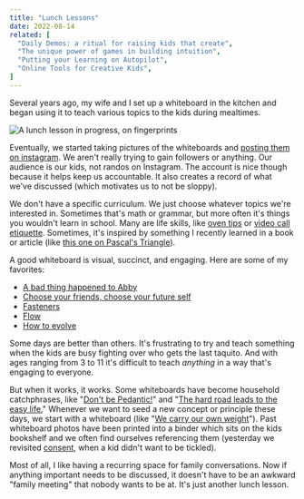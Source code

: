 ```yaml
---
title: "Lunch Lessons"
date: 2022-08-14
related: [
  "Daily Demos: a ritual for raising kids that create",
  "The unique power of games in building intuition",
  "Putting your Learning on Autopilot",
  "Online Tools for Creative Kids",
]
---
```


Several years ago, my wife and I set up a whiteboard in the kitchen and began using it to teach various topics to the kids during mealtimes.

![A lunch lesson in progress, on fingerprints]({{site.url}}/assets/images/fingerprints-lunch-lesson.jpg)

Eventually, we started taking pictures of the whiteboards and [posting them on instagram](https://www.instagram.com/lunchlesson/). We aren't really trying to gain followers or anything. Our audience is our kids, not randos on Instagram. The account is nice though because it helps keep us accountable. It also creates a record of what we've discussed (which motivates us to not be sloppy).

We don't have a specific curriculum. We just choose whatever topics we're interested in. Sometimes that's math or grammar, but more often it's things you wouldn't learn in school. Many are life skills, like [oven tips](https://www.instagram.com/p/CPhEIeOlNf1/) or [video call etiquette](https://www.instagram.com/p/CEezbq3FLGP/). Sometimes, it's inspired by something I recently learned in a book or article (like [this one on Pascal's Triangle](https://www.instagram.com/p/CTIu1jZljFo/)).

A good whiteboard is visual, succinct, and engaging. Here are some of my favorites:

- [A bad thing happened to Abby](https://www.instagram.com/p/BtNFkQblxW8/)
- [Choose your friends, choose your future self](https://www.instagram.com/p/B1pVlBBFoMk/)
- [Fasteners](https://www.instagram.com/p/B8wHTeZnYCF/)
- [Flow](https://www.instagram.com/p/Bxz7WZul8BJ/)
- [How to evolve](https://www.instagram.com/p/BvXZSFiFTvz/)

Some days are better than others. It's frustrating to try and teach something when the kids are busy fighting over who gets the last taquito. And with ages ranging from 3 to 11 it's difficult to teach *anything* in a way that's engaging to everyone.

But when it works, it works. Some whiteboards have become household catchphrases, like "[Don't be Pedantic!](https://www.instagram.com/p/B-Arfxxlwt6/)" and "[The hard road leads to the easy life.](https://www.instagram.com/p/CUWJ3p8FPpx/)" Whenever we want to seed a new concept or principle these days, we start with a whiteboard (like "[We carry our own weight](https://www.instagram.com/p/Bz6xGGXl1ED/)"). Past whiteboard photos have been printed into a binder which sits on the kids bookshelf and we often find ourselves referencing them (yesterday we revisited [consent](https://www.instagram.com/p/CD99V5uFeSo/), when a kid didn't want to be tickled).

Most of all, I like having a recurring space for family conversations. Now if anything important needs to be discussed, it doesn't have to be an awkward "family meeting" that nobody wants to be at. It's just another lunch lesson.
